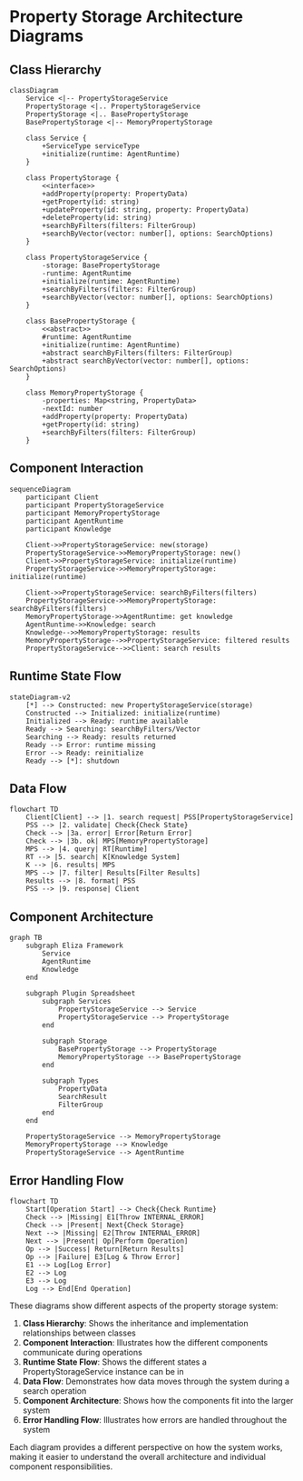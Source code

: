 # Property Storage Architecture Diagrams

## Class Hierarchy
```mermaid
classDiagram
    Service <|-- PropertyStorageService
    PropertyStorage <|.. PropertyStorageService
    PropertyStorage <|.. BasePropertyStorage
    BasePropertyStorage <|-- MemoryPropertyStorage

    class Service {
        +ServiceType serviceType
        +initialize(runtime: AgentRuntime)
    }

    class PropertyStorage {
        <<interface>>
        +addProperty(property: PropertyData)
        +getProperty(id: string)
        +updateProperty(id: string, property: PropertyData)
        +deleteProperty(id: string)
        +searchByFilters(filters: FilterGroup)
        +searchByVector(vector: number[], options: SearchOptions)
    }

    class PropertyStorageService {
        -storage: BasePropertyStorage
        -runtime: AgentRuntime
        +initialize(runtime: AgentRuntime)
        +searchByFilters(filters: FilterGroup)
        +searchByVector(vector: number[], options: SearchOptions)
    }

    class BasePropertyStorage {
        <<abstract>>
        #runtime: AgentRuntime
        +initialize(runtime: AgentRuntime)
        +abstract searchByFilters(filters: FilterGroup)
        +abstract searchByVector(vector: number[], options: SearchOptions)
    }

    class MemoryPropertyStorage {
        -properties: Map<string, PropertyData>
        -nextId: number
        +addProperty(property: PropertyData)
        +getProperty(id: string)
        +searchByFilters(filters: FilterGroup)
    }
```

## Component Interaction
```mermaid
sequenceDiagram
    participant Client
    participant PropertyStorageService
    participant MemoryPropertyStorage
    participant AgentRuntime
    participant Knowledge

    Client->>PropertyStorageService: new(storage)
    PropertyStorageService->>MemoryPropertyStorage: new()
    Client->>PropertyStorageService: initialize(runtime)
    PropertyStorageService->>MemoryPropertyStorage: initialize(runtime)
    
    Client->>PropertyStorageService: searchByFilters(filters)
    PropertyStorageService->>MemoryPropertyStorage: searchByFilters(filters)
    MemoryPropertyStorage->>AgentRuntime: get knowledge
    AgentRuntime->>Knowledge: search
    Knowledge-->>MemoryPropertyStorage: results
    MemoryPropertyStorage-->>PropertyStorageService: filtered results
    PropertyStorageService-->>Client: search results
```

## Runtime State Flow
```mermaid
stateDiagram-v2
    [*] --> Constructed: new PropertyStorageService(storage)
    Constructed --> Initialized: initialize(runtime)
    Initialized --> Ready: runtime available
    Ready --> Searching: searchByFilters/Vector
    Searching --> Ready: results returned
    Ready --> Error: runtime missing
    Error --> Ready: reinitialize
    Ready --> [*]: shutdown
```

## Data Flow
```mermaid
flowchart TD
    Client[Client] --> |1. search request| PSS[PropertyStorageService]
    PSS --> |2. validate| Check{Check State}
    Check --> |3a. error| Error[Return Error]
    Check --> |3b. ok| MPS[MemoryPropertyStorage]
    MPS --> |4. query| RT[Runtime]
    RT --> |5. search| K[Knowledge System]
    K --> |6. results| MPS
    MPS --> |7. filter| Results[Filter Results]
    Results --> |8. format| PSS
    PSS --> |9. response| Client
```

## Component Architecture
```mermaid
graph TB
    subgraph Eliza Framework
        Service
        AgentRuntime
        Knowledge
    end

    subgraph Plugin Spreadsheet
        subgraph Services
            PropertyStorageService --> Service
            PropertyStorageService --> PropertyStorage
        end
        
        subgraph Storage
            BasePropertyStorage --> PropertyStorage
            MemoryPropertyStorage --> BasePropertyStorage
        end

        subgraph Types
            PropertyData
            SearchResult
            FilterGroup
        end
    end

    PropertyStorageService --> MemoryPropertyStorage
    MemoryPropertyStorage --> Knowledge
    PropertyStorageService --> AgentRuntime
```

## Error Handling Flow
```mermaid
flowchart TD
    Start[Operation Start] --> Check{Check Runtime}
    Check --> |Missing| E1[Throw INTERNAL_ERROR]
    Check --> |Present| Next{Check Storage}
    Next --> |Missing| E2[Throw INTERNAL_ERROR]
    Next --> |Present| Op[Perform Operation]
    Op --> |Success| Return[Return Results]
    Op --> |Failure| E3[Log & Throw Error]
    E1 --> Log[Log Error]
    E2 --> Log
    E3 --> Log
    Log --> End[End Operation]
```

These diagrams show different aspects of the property storage system:

1. **Class Hierarchy**: Shows the inheritance and implementation relationships between classes
2. **Component Interaction**: Illustrates how the different components communicate during operations
3. **Runtime State Flow**: Shows the different states a PropertyStorageService instance can be in
4. **Data Flow**: Demonstrates how data moves through the system during a search operation
5. **Component Architecture**: Shows how the components fit into the larger system
6. **Error Handling Flow**: Illustrates how errors are handled throughout the system

Each diagram provides a different perspective on how the system works, making it easier to understand the overall architecture and individual component responsibilities.
